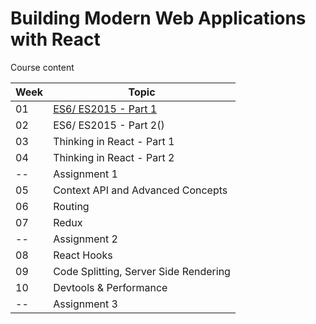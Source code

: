 Building Modern Web Applications with React
===========================================

Course content

Week | Topic
--- | --- 
01 | [ES6/ ES2015 - Part 1](_01_es6_part_1)
02 | ES6/ ES2015 - Part 2()
03 | Thinking in React - Part 1
04 | Thinking in React - Part 2
-- | Assignment 1
05 | Context API and Advanced Concepts
06 | Routing
07 | Redux
-- | Assignment 2
08 | React Hooks
09 | Code Splitting, Server Side Rendering
10 | Devtools & Performance
-- | Assignment 3
